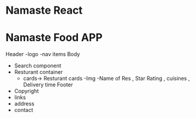 # Namaste React 


# Namaste Food APP
Header
   -logo
   -nav items 
   Body
   - Search component 
   - Resturant container
     - cards-> Resturant cards
     -Img
     -Name of Res , Star Rating  , cuisines , Delivery time 
   Footer
   - Copyright
   - links
   - address
   - contact
